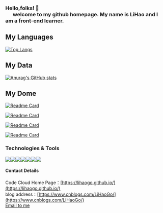 

<h3>Hello,folks! 👋<br>
&nbsp;&nbsp; &nbsp;&nbsp; welcome to my github homepage. My name is LiHao and I am a front-end learner.





## My Languages



[![Top Langs](https://github-readme-stats.vercel.app/api/top-langs/?username=LiHaoGo&hide=html&layout=compact)](https://github.com/anuraghazra/github-readme-stats)




## My Data

[![Anurag's GitHub stats](https://github-readme-stats.vercel.app/api?username=LiHaoGo&count_private=true&theme=cobalt)](https://github.com/anuraghazra/github-readme-stats)




## My Dome



 [![Readme Card](https://github-readme-stats.vercel.app/api/pin/?username=LiHaoGo&repo=city-weather&show_owner=true&theme=cobalt)](https://github.com/anuraghazra/github-readme-stats)

 [![Readme Card](https://github-readme-stats.vercel.app/api/pin/?username=LiHaoGo&repo=webplus_School-of-Education&show_owner=true&theme=cobalt)](https://github.com/anuraghazra/github-readme-stats)

 [![Readme Card](https://github-readme-stats.vercel.app/api/pin/?username=LiHaoGo&repo=Plane-Wars&show_owner=true&theme=cobalt)](https://github.com/anuraghazra/github-readme-stats)

 [![Readme Card](https://github-readme-stats.vercel.app/api/pin/?username=LiHaoGo&repo=LiHaoGo.github.io&show_owner=true&theme=cobalt)](https://github.com/anuraghazra/github-readme-stats)





### Technologies & Tools

![](https://img.shields.io/badge/Tools-jQuery-informational?style=flat&logo=postgresql&logoColor=white&color=2bbc8a)![](https://img.shields.io/badge/Editor-VScode-informational?style=flat&logo=intellij-idea&logoColor=white&color=2bbc8a)![](https://img.shields.io/badge/Tools-MySQL-informational?style=flat&logo=postgresql&logoColor=white&color=2bbc8a)![](https://img.shields.io/badge/Tools-Layui-informational?style=flat&logo=postgresql&logoColor=white&color=2bbc8a)![](https://img.shields.io/badge/Tools-Bootstrap-informational?style=flat&logo=postgresql&logoColor=white&color=2bbc8a)![](https://img.shields.io/badge/Code-Vue-informational?style=flat&logo=vue.js&logoColor=white&color=2bbc8a)![](https://img.shields.io/badge/Code-JavaScript-informational?style=flat&logo=javascript&logoColor=white&color=2bbc8a)




#### Contact Details
Code Cloud Home Page：[https://lihaogo.github.io/](https://lihaogo.github.io/)<br>
blog address：[https://www.cnblogs.com/LiHaoGo/](https://www.cnblogs.com/LiHaoGo/)<br>
[Email to me](mailto:lihaogo0222@163.com)

